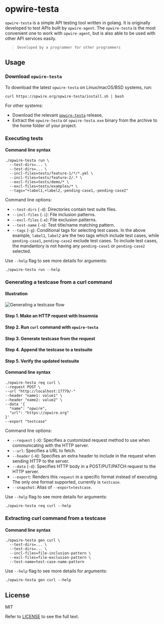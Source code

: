 # opwire-testa

`opwire-testa` is a simple API testing tool written in golang. It is originally developed to test APIs built by `opwire-agent`. The `opwire-testa` is the most convenient one to work with `opwire-agent`, but is also able to be used with other API services easily.

> `Developed by a programmer for other programmers`

## Usage

### Download `opwire-testa`

To download the latest `opwire-testa` on Linux/macOS/BSD systems, run:

```shell
curl https://opwire.org/opwire-testa/install.sh | bash
```

For other systems:

* Download the relevant [`opwire-testa`](https://github.com/opwire/opwire-testa/releases/latest) release,
* Extract the `opwire-testa` or `opwire-testa.exe` binary from the archive to the home folder of your project.

### Executing tests

#### Command line syntax

```shell
./opwire-testa run \
  --test-dirs=... \
  --test-dirs=... \
  --incl-files=tests/feature-1/*/*.yml \
  --incl-files=tests/feature-2/.* \
  --excl-files=tests/demo/* \
  --excl-files=tests/examples/* \
  --tags="+label1,+label2,-pending-case1,-pending-case2"
```

Command line options:

* `--test-dirs` (`-d`): Directories contain test suite files.
* `--incl-files` (`-i`): File inclusion patterns.
* `--excl-files` (`-e`): File exclusion patterns.
* `--test-name` (`-n`): Test title/name matching pattern.
* `--tags` (`-g`): Conditional tags for selecting test cases. In the above example, `label1`, `label2` are the two tags which include test cases, while `pending-case1`, `pending-case2` exclude test cases. To include test cases, the mandantory is not having any `pending-case1` or `pending-case2` selected.

Use `--help` flag to see more details for arguments:

```shell
./opwire-testa run --help
```

### Generating a testcase from a curl command

#### Illustration

![Generating a testcase flow](https://raw.github.com/opwire/opwire-testa/master/docs/assets/images/generating-a-testcase.png)

#### Step 1. Make an HTTP request with Insomnia

#### Step 2. Run `curl` command with `opwire-testa`

#### Step 3. Generate testcase from the request

#### Step 4. Append the testcase to a testsuite

#### Step 5. Verify the updated testsuite

#### Command line syntax

```shell
./opwire-testa req curl \
--request POST \
--url "http://localhost:17779/-"
--header "name1: value1" \
--header "name2: value2" \
--data '{
  "name": "opwire",
  "url": "https://opwire.org"
}'
--export "testcase"
```

Command line options:

* `--request` (`-X`): Specifies a customized request method to use when communicating with the HTTP server.
* `--url`: Specifies a URL to fetch.
* `--header` (`-H`): Specifies an extra header to include in the request when sending HTTP to the server.
* `--data` (`-d`): Specifies HTTP body in a POST/PUT/PATCH request to the HTTP server.
* `--export`: Renders this `request` in a specific format instead of executing. The only one format supported, currently is `testcase`.
* `--snapshot`: Alias of `--export=testcase`.

Use `--help` flag to see more details for arguments:

```shell
./opwire-testa req curl --help
```

### Extracting curl command from a testcase

#### Command line syntax

```shell
./opwire-testa gen curl \
  --test-dirs=... \
  --test-dirs=... \
  --incl-files=file-inclusion-pattern \
  --excl-files=file-exclusion-pattern \
  --test-name=test-case-name-pattern
```

Use `--help` flag to see more details for arguments:

```shell
./opwire-testa gen curl --help
```

## License

MIT

Refer to [LICENSE](LICENSE) to see the full text.
